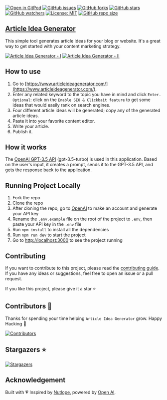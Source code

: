[![Open in GitPod](https://img.shields.io/badge/Gitpod-Ready--to--Code-blue?logo=gitpod)](https://gitpod.io/#https://github.com/Olanetsoft/article-idea-generator) [![GitHub issues](https://img.shields.io/github/issues/Olanetsoft/article-idea-generator)](https://github.com/Olanetsoft/article-idea-generator/issues)
[![GitHub forks](https://img.shields.io/github/forks/Olanetsoft/article-idea-generator)](https://img.shields.io/github/forks/Olanetsoft/article-idea-generator)
[![GitHub stars](https://img.shields.io/github/stars/Olanetsoft/article-idea-generator)](https://img.shields.io/github/stars/Olanetsoft/article-idea-generator)
[![GitHub watchers](https://img.shields.io/github/watchers/Olanetsoft/article-idea-generator?style=label=Watch)](https://github.com/Olanetsoft/article-idea-generator)
[![License: MIT](https://img.shields.io/badge/License-MIT-yellow.svg)](https://opensource.org/licenses/MIT) [![GitHub repo size](https://img.shields.io/github/repo-size/Olanetsoft/article-idea-generator)](https://github.com/Olanetsoft/article-idea-generator)

## [Article Idea Generator](https://www.articleideagenerator.com/)

This simple tool generates article ideas for your blog or website. It's a great way to get started with your content marketing strategy.

[![Article Idea Generator - I](https://github.com/Olanetsoft/article-idea-generator/assets/45847909/d193b273-e38f-43a9-88ee-2faddb21ea5b)](https://www.articleideagenerator.com/)
[![Article Idea Generator - II](https://github.com/Olanetsoft/article-idea-generator/assets/45847909/cc7c64c0-e623-4026-9155-7e104ec67d61)](https://www.articleideagenerator.com/)


## How to use

1. Go to [https://www.articleideagenerator.com/](https://www.articleideagenerator.com/).
2. Enter any related keyword to the topic you have in mind and click `Enter.` <br>
`Optional`: click on the `Enable SEO & Clickbait feature` to get some ideas that would easily rank on search engines.
3. Four different article ideas will be generated; copy any of the generated article ideas.
4. Paste it into your favorite content editor.
5. Write your article.
6. Publish it.


## How it works

The [OpenAI GPT-3.5 API](https://openai.com/api/) (gpt-3.5-turbo) is used in this application. Based on the user's input, it creates a prompt, sends it to the GPT-3.5 API, and gets the response back to the application.

## Running Project Locally

1. Fork the repo
2. Clone the repo
3. After cloning the repo, go to [OpenAI](https://beta.openai.com/account/api-keys) to make an account and generate your API key
4. Rename the `.env.example` file on the root of the project to `.env`, then paste your API key in the `.env` file
5. Run `npm install` to install all the dependencies
6. Run `npm run dev` to start the project
7. Go to [http://localhost:3000](http://localhost:3000) to see the project running

## Contributing

If you want to contribute to this project, please read the [contributing guide](./CONTRIBUTING.md). If you have any ideas or suggestions, feel free to open an issue or a pull request. 

If you like this project, please give it a star ⭐️


## Contributors 💪

Thanks for spending your time helping `Article Idea Generator` grow. Happy Hacking 🍻

[![Contributors](https://contrib.rocks/image?repo=Olanetsoft/article-idea-generator)](https://github.com/Olanetsoft/article-idea-generator/edit/main/README.md)

## Stargazers ⭐️

[![Stargazers](https://git-lister.onrender.com/api/stars/Olanetsoft/article-idea-generator?limit=15)](https://github.com/Olanetsoft/article-idea-generator)


## Acknowledgement

Built with 💗 Inspired by [Nutlope](https://twitter.com/nutlope), powered by [Open AI](https://openai.com/).
